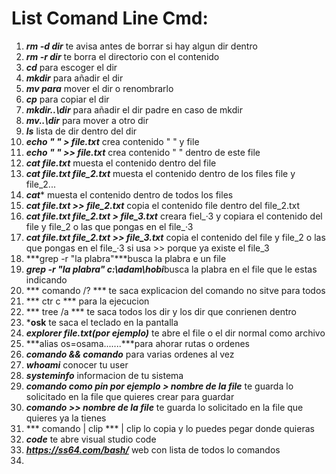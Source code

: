 # List Comand Line Cmd:
1. ***rm -d dir***  te avisa antes de borrar si hay algun dir dentro
2. ***rm -r dir*** te borra el directorio con el contenido
3. ***cd*** para escoger el dir
4. ***mkdir*** para añadir el dir
5. ***mv para*** mover el dir o renombrarlo
6. ***cp*** para copiar el dir
7. ***mkdir..\dir*** para añadir el dir padre en caso de mkdir
8. ***mv..\dir*** para mover a otro dir
9. ***ls*** lista de dir dentro del dir
10. ***echo "  " > file.txt*** crea contenido " " y file
11.  ***echo "  " >> file.txt*** crea contenido " " dentro de este file
12.   ***cat  file.txt*** muesta el contenido dentro del file
13.    ***cat  file.txt  file_2.txt*** muesta el contenido dentro de los files file y file_2...
14.   ***cat****  muesta el contenido dentro de todos los files
15.    ***cat  file.txt >> file_2.txt*** copia  el contenido  file dentro del file_2.txt
16.    ***cat  file.txt file_2.txt > file_3.txt*** creara fiel_·3 y copiara el contenido del file y file_2 o las que pongas en el file_·3
17.    ***cat  file.txt file_2.txt >> file_3.txt*** copia el contenido del file y file_2 o las que pongas en el file_·3 si usa >> porque ya existe el file_3
18.    ***grep -r "la plabra"***busca la plabra e un file
19.    ***grep -r "la plabra"  c:\adam\hobi***busca la plabra en el file que le estas indicando
20.   *** comando /? *** te saca explicacion del comando no sitve para todos 
21.   *** ctr c *** para la ejecucion
22.   *** tree /a *** te saca todos los dir y los dir que conrienen dentro
23.   ***osk** te saca el teclado en la pantalla
24.   ***explorer file.txt(por ejemplo)*** te abre el file o el dir normal como archivo
25.   ***alias os=osama.......***para ahorar rutas o ordenes
26.   ***comando && comando***  para varias ordenes al vez
27.   ***whoami*** conocer tu user
28.   ***systeminfo*** informacion de tu sistema
29.   ***comando como pin por ejemplo > nombre de la file*** te guarda lo solicitado en la file que quieres crear para guardar
30.   ***comando >> nombre de la file*** te guarda lo solicitado en la file que quieres ya la tienes
31.   *** comando | clip *** | clip lo copia y lo puedes pegar donde quieras
32.   ***code*** te abre visual studio code
33.   ***https://ss64.com/bash/*** web con lista de todos lo comandos
34.   